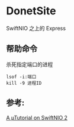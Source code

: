 # DonetSite

SwiftNIO 之上的 Express 


## 帮助命令

杀死指定端口的进程

```shell
lsof -i:端口
kill -9 进程ID
```

## 参考:

[A µTutorial on SwiftNIO 2](http://www.alwaysrightinstitute.com/microexpress-nio2/)

